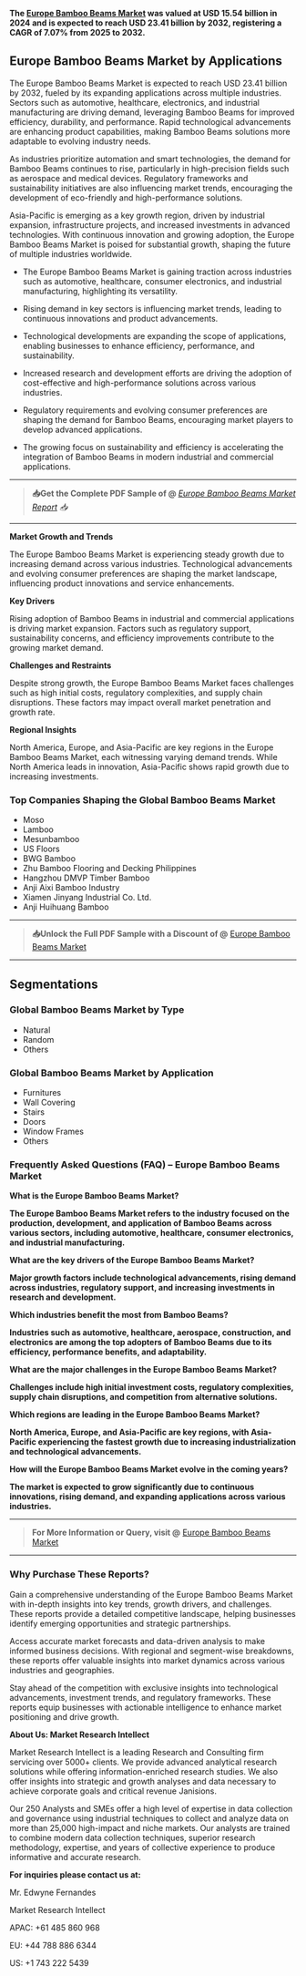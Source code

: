 <p><strong>The <a href="https://www.marketresearchintellect.com/download-sample/?rid=961575&amp;utm_source=Pulse-April-Europe&amp;utm_medium=852">Europe Bamboo Beams Market</a> was valued at USD 15.54 billion in 2024 and is expected to reach USD 23.41 billion by 2032, registering a CAGR of 7.07% from 2025 to 2032.</strong></p><h2>Europe Bamboo Beams Market by Applications&nbsp;</h2><p><p>The Europe Bamboo Beams Market is expected to reach USD 23.41 billion by 2032, fueled by its expanding applications across multiple industries. Sectors such as automotive, healthcare, electronics, and industrial manufacturing are driving demand, leveraging Bamboo Beams for improved efficiency, durability, and performance. Rapid technological advancements are enhancing product capabilities, making Bamboo Beams solutions more adaptable to evolving industry needs.</p><p>As industries prioritize automation and smart technologies, the demand for Bamboo Beams continues to rise, particularly in high-precision fields such as aerospace and medical devices. Regulatory frameworks and sustainability initiatives are also influencing market trends, encouraging the development of eco-friendly and high-performance solutions.</p><p>Asia-Pacific is emerging as a key growth region, driven by industrial expansion, infrastructure projects, and increased investments in advanced technologies. With continuous innovation and growing adoption, the Europe Bamboo Beams Market is poised for substantial growth, shaping the future of multiple industries worldwide.</p></p><ul><li><p>The Europe Bamboo Beams Market is gaining traction across industries such as automotive, healthcare, consumer electronics, and industrial manufacturing, highlighting its versatility.</p></li><li><p>Rising demand in key sectors is influencing market trends, leading to continuous innovations and product advancements.</p></li><li><p>Technological developments are expanding the scope of applications, enabling businesses to enhance efficiency, performance, and sustainability.</p></li><li><p>Increased research and development efforts are driving the adoption of cost-effective and high-performance solutions across various industries.</p></li><li><p>Regulatory requirements and evolving consumer preferences are shaping the demand for Bamboo Beams, encouraging market players to develop advanced applications.</p></li><li><p>The growing focus on sustainability and efficiency is accelerating the integration of Bamboo Beams in modern industrial and commercial applications.</p></li></ul><hr /><blockquote><p><strong><span class="font-[700]">📥Get the Complete PDF Sample of @ </span></strong><em><span class="font-[700]"><a href="https://www.marketresearchintellect.com/download-sample/?rid=961575&amp;utm_source=Pulse-April-Europe&amp;utm_medium=852" target="_blank" data-tracking-control-name="article-ssr-frontend-pulse_little-text-block" data-tracking-will-navigate="" data-test-link="">Europe Bamboo Beams Market Report</a>&nbsp;📥</span></em></p></blockquote><hr /><p class="" data-start="77" data-end="360"><strong data-start="77" data-end="105">Market Growth and Trends</strong></p><p class="" data-start="77" data-end="360">The Europe Bamboo Beams Market is experiencing steady growth due to increasing demand across various industries. Technological advancements and evolving consumer preferences are shaping the market landscape, influencing product innovations and service enhancements.</p><p class="" data-start="362" data-end="606"><strong data-start="362" data-end="377">Key Drivers</strong></p><p class="" data-start="362" data-end="606">Rising adoption of Bamboo Beams in industrial and commercial applications is driving market expansion. Factors such as regulatory support, sustainability concerns, and efficiency improvements contribute to the growing market demand.</p><p class="" data-start="608" data-end="849"><strong data-start="608" data-end="637">Challenges and Restraints</strong></p><p class="" data-start="608" data-end="849">Despite strong growth, the Europe Bamboo Beams Market faces challenges such as high initial costs, regulatory complexities, and supply chain disruptions. These factors may impact overall market penetration and growth rate.</p><p class="" data-start="851" data-end="1095"><strong data-start="851" data-end="872">Regional Insights</strong></p><p class="" data-start="851" data-end="1095">North America, Europe, and Asia-Pacific are key regions in the Europe Bamboo Beams Market, each witnessing varying demand trends. While North America leads in innovation, Asia-Pacific shows rapid growth due to increasing investments.</p><p><h3>Top Companies Shaping the Global Bamboo Beams Market </h3><ul><li>Moso</li><li>Lamboo</li><li>Mesunbamboo</li><li>US Floors</li><li>BWG Bamboo</li><li>Zhu Bamboo Flooring and Decking Philippines</li><li>Hangzhou DMVP Timber Bamboo</li><li>Anji Aixi Bamboo Industry</li><li>Xiamen Jinyang Industrial Co. Ltd.</li><li>Anji Huihuang Bamboo</li></ul></p><hr /><blockquote><p><strong>📥Unlock the Full PDF Sample with a Discount of @</strong> <a href="https://www.marketresearchintellect.com/ask-for-discount/?rid=961575&amp;utm_source=Pulse-April-Europe&amp;utm_medium=852">Europe Bamboo Beams Market</a></p></blockquote><hr /><p><h2>Segmentations</h2><h3>Global Bamboo Beams Market by Type</h3><ul><li>Natural</li><li>Random</li><li>Others</li></ul><h3>Global Bamboo Beams Market by Application</h3><ul><li>Furnitures</li><li>Wall Covering</li><li>Stairs</li><li>Doors</li><li>Window Frames</li><li>Others</li></ul></p><h3><strong>Frequently Asked Questions (FAQ) &ndash; Europe Bamboo Beams Market</strong></h3><p><strong>What is the Europe Bamboo Beams Market?</strong></p><p><strong>The Europe Bamboo Beams Market refers to the industry focused on the production, development, and application of Bamboo Beams across various sectors, including automotive, healthcare, consumer electronics, and industrial manufacturing.</strong></p><p><strong>What are the key drivers of the Europe Bamboo Beams Market?</strong></p><p><strong>Major growth factors include technological advancements, rising demand across industries, regulatory support, and increasing investments in research and development.</strong></p><p><strong>Which industries benefit the most from Bamboo Beams?</strong></p><p><strong>Industries such as automotive, healthcare, aerospace, construction, and electronics are among the top adopters of Bamboo Beams due to its efficiency, performance benefits, and adaptability.</strong></p><p><strong>What are the major challenges in the Europe Bamboo Beams Market?</strong></p><p><strong>Challenges include high initial investment costs, regulatory complexities, supply chain disruptions, and competition from alternative solutions.</strong></p><p><strong>Which regions are leading in the Europe Bamboo Beams Market?</strong></p><p><strong>North America, Europe, and Asia-Pacific are key regions, with Asia-Pacific experiencing the fastest growth due to increasing industrialization and technological advancements.</strong></p><p><strong>How will the Europe Bamboo Beams Market evolve in the coming years?</strong></p><p><strong>The market is expected to grow significantly due to continuous innovations, rising demand, and expanding applications across various industries.</strong></p><hr /><blockquote><p><span class="font-[700]"><strong>For More Information or Query, visit&nbsp;@</strong>&nbsp;</span><span class="font-[700]"><a href="https://www.marketresearchintellect.com/product/global-bamboo-beams-market/?utm_source=Linkedin&utm_medium=852" target="_blank" data-tracking-control-name="article-ssr-frontend-pulse_little-text-block" data-tracking-will-navigate="" data-test-link="">Europe Bamboo Beams Market</a></span></p></blockquote><hr /><h3><strong data-start="0" data-end="31">Why Purchase These Reports?</strong></h3><p class="" data-start="35" data-end="297">Gain a comprehensive understanding of the Europe Bamboo Beams Market with in-depth insights into key trends, growth drivers, and challenges. These reports provide a detailed competitive landscape, helping businesses identify emerging opportunities and strategic partnerships.</p><p class="" data-start="299" data-end="540">Access accurate market forecasts and data-driven analysis to make informed business decisions. With regional and segment-wise breakdowns, these reports offer valuable insights into market dynamics across various industries and geographies.</p><p class="" data-start="542" data-end="784">Stay ahead of the competition with exclusive insights into technological advancements, investment trends, and regulatory frameworks. These reports equip businesses with actionable intelligence to enhance market positioning and drive growth.</p><p><strong><span class="font-[700]">About Us: Market Research Intellect</span></strong></p><p><span class="">Market Research Intellect is a leading Research and Consulting firm servicing over 5000+ clients. We provide advanced analytical research solutions while offering information-enriched research studies.&nbsp;</span>We also offer insights into strategic and growth analyses and data necessary to achieve corporate goals and critical revenue Janisions.</p><p><span class="">Our 250 Analysts and SMEs offer a high level of expertise in data collection and governance using industrial techniques to collect and analyze data on more than 25,000 high-impact and niche markets. Our analysts are trained to combine modern data collection techniques, superior research methodology, expertise, and years of collective experience to produce informative and accurate research.</span></p><p><strong>For inquiries please contact us at:</strong></p><p>Mr. Edwyne Fernandes</p><p>Market Research Intellect</p><p>APAC: +61 485 860 968</p><p>EU: +44 788 886 6344</p><p>US: +1 743 222 5439</p>